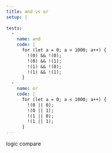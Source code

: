 ```yaml
---
title: and vs or
setup: |
  
tests:
  -
    name: and
    code: |
      for (let a = 0; a < 1000; a++) {
        !(0) && !(0);
        !(0) && !(1);
        !(1) && !(0);
        !(1) && !(1);
      }
  -
    name: or
    code: |
      for (let a = 0; a < 1000; a++) {
        !(0 || 0);
        !(0 || 1);
        !(1 || 0);
        !(1 || 1);
      }
---
```

logic compare
